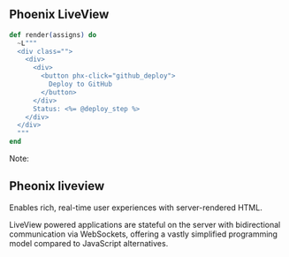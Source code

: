 ## Phoenix LiveView

```elixir
def render(assigns) do
  ~L"""
  <div class="">
    <div>
      <div>
        <button phx-click="github_deploy">
          Deploy to GitHub
        </button>
      </div>
      Status: <%= @deploy_step %>
    </div>
  </div>
  """
end
```


Note:

## Pheonix liveview 

Enables rich, real-time user experiences with server-rendered HTML.

LiveView powered applications are stateful on the server with bidirectional communication via WebSockets, offering a vastly simplified programming model compared to JavaScript alternatives. 
